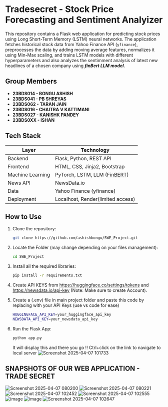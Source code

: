 # Tradesecret - Stock Price Forecasting and Sentiment Analyizer

This repository contains a Flask web application for predicting stock prices using Long Short-Term Memory (LSTM) neural networks. The application fetches historical stock data from Yahoo Finance API (`yfinance`), preprocesses the data by adding moving average features, normalizes it using Min-Max scaling, and trains LSTM models with different hyperparameters and also analyzes the sentimment analysis of latest new headlines of a chosen company using ***finBert LLM model***.


## Group Members
- **23BDS014 - BONGU ASHISH**
- **23BDS041 - PB SHREYAS**
- **23BDS062 - TARAN JAIN**
- **23BDS016 - CHAITRA V KATTIMANI** 
- **23BDS027 - KANISHK PANDEY** 
- **23BDS0XX - ISHAN**


## Tech Stack

| Layer            | Technology                         |
|------------------|-------------------------------------|
| Backend          | Flask, Python, REST API             |
| Frontend         | HTML, CSS, Jinja2, Bootstrap        |
| Machine Learning | PyTorch, LSTM, LLM ([FinBERT](https://huggingface.co/ProsusAI/finbert)) |
| News API         | NewsData.io                         |
| Data             | Yahoo Finance (yfinance)            |
| Deployment       | Localhost, Render(limited access)   |


## How to Use

1. Clone the repository:
   ```bash
   git clone https://github.com/ashishbongu/SWE_Project.git
   ```
2. Locate the Folder (may change depending on your files management):
   ```bash
   cd SWE_Project
   ```
3. Install all the required libraries:
   ```bash
   pip install -r requirements.txt
   ```
4. Create API KEYS from https://huggingface.co/settings/tokens and https://newsdata.io/api-key (Note: Make sure to create Account).
   
5. Create a (.env) file in main project folder and paste this code by replacing with your API Keys (use vs code for ease) 
   ```bash
   HUGGINGFACE_API_KEY=your_huggingface_api_key
   NEWSDATA_API_KEY=your_newsdata_api_key
   ```
6. Run the Flask App:
   ```bash
   python app.py
   ```
   It will display this and there you go !! Ctrl+click on the link to navigate to local server
![Screenshot 2025-04-07 101733](https://github.com/user-attachments/assets/8c3ab48e-b204-4a67-8f03-bf508c94f822)

 
## SNAPSHOTS OF OUR WEB APPLICATION - TRADE SECRET

![Screenshot 2025-04-07 080200](https://github.com/user-attachments/assets/40069881-440b-4010-8028-3061c6bccccd)
![Screenshot 2025-04-07 080221](https://github.com/user-attachments/assets/08cde385-127f-4416-999b-13ba324ca581)
![Screenshot 2025-04-07 102452](https://github.com/user-attachments/assets/beb93acb-afc7-4380-a295-125e61f63f88)
![Screenshot 2025-04-07 102555](https://github.com/user-attachments/assets/1610fc21-f347-4967-894b-ff33f74ded93)
![image](https://github.com/user-attachments/assets/92d09ccd-7672-489a-91db-c2b994b69ae9)
![image](https://github.com/user-attachments/assets/2d1b8c63-917b-42a7-b939-6448ea0d595b)
![Screenshot 2025-04-07 102647](https://github.com/user-attachments/assets/6f7658f3-faea-4bd7-ada9-9acad7f5135a)








